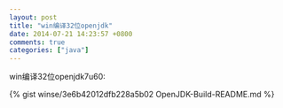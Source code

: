 ```yaml
---
layout: post
title: "win编译32位openjdk"
date: 2014-07-21 14:23:57 +0800
comments: true
categories: ["java"]
---
```


win编译32位openjdk7u60:

{% gist winse/3e6b42012dfb228a5b02 OpenJDK-Build-README.md %}
